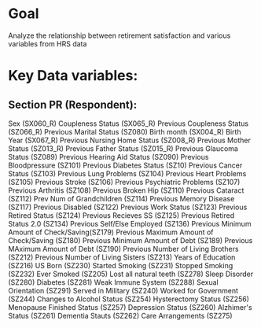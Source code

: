 # Goal

Analyze the relationship between retirement satisfaction and various variables from HRS data

# Key Data variables:
## Section PR (Respondent):

Sex (SX060_R)
Coupleness Status (SX065_R)
Previous Coupleness Status (SZ066_R)
Previous Marital Status (SZ080)
Birth month (SX004_R)
Birth Year (SX067_R)
Previous Nursing Home Status (SZ008_R)
Previous Mother Status (SZ013_R)
Previous Father Status (SZ015_R)
Previous Glaucoma Status (SZ089)
Previous Hearing Aid Status (SZ090)
Previous Bloodpressure (SZ101)
Previous Diabetes Status (SZ10)
Previous Cancer Status (SZ103)
Previous Lung Problems (SZ104)
Previous Heart Problems (SZ105)
Previous Stroke (SZ106)
Previous Psychiatric Problems (SZ107)
Previous Arthritis (SZ108)
Previous Broken Hip (SZ110)
Previous Cataract (SZ112)
Prev Num of Grandchildren (SZ114)
Previous Memory Disease (SZ117)
Previous Disabled (SZ122)
Previous Work Status (SZ123)
Previous Retired Status (SZ124)
Previous Recieves SS (SZ125)
Previous Retired Status 2.0 (SZ134)
Previous Self/Else Employed (SZ136)
Previous Minimum Amount of Check/Saving(SZ179)
Previous Maximum Amount of Check/Saving (SZ180)
Previous Minimum Amount of Debt (SZ189)
Previous MAximum Amount of Debt (SZ190)
Previous Number of Living Brothers (SZ212)
Previous Number of Living Sisters (SZ213)
Years of Education (SZ216)
US Born (SZ230)
Started Smoking (SZ231)
Stopped Smoking (SZ232)
Ever Smoked (SZ205)
Lost all natural teeth (SZ278)
Sleep Disorder (SZ280)
Diabetes (SZ281)
Weak Immune System (SZ288)
Sexual Orientation (SZ291)
Served in Military (SZ240)
Worked for Government (SZ244)
Changes to Alcohol Status (SZ254)
Hysterectomy Status (SZ256)
Menopause Finished Status (SZ257)
    Depression Status (SZ260)
Alzhimer's Status (SZ261)
Dementia Stauts (SZ262)
    Care Arrangements (SZ275)